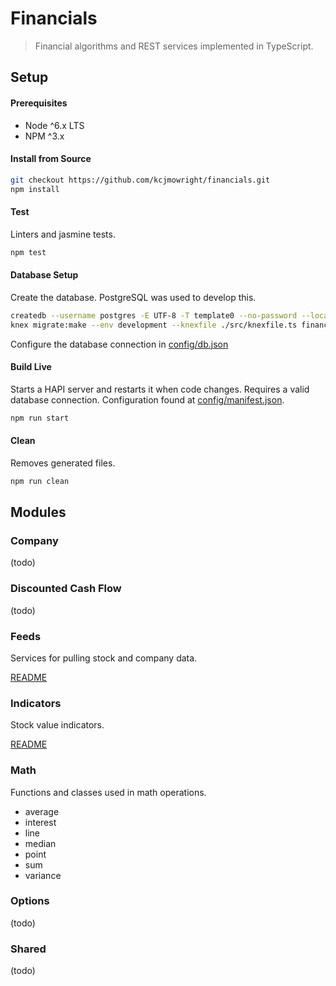 Financials
=============

> Financial algorithms and REST services implemented in TypeScript.

## Setup

#### Prerequisites

* Node ^6.x LTS
* NPM ^3.x

#### Install from Source

```sh
git checkout https://github.com/kcjmowright/financials.git
npm install
```

#### Test

Linters and jasmine tests.

```sh
npm test
```

#### Database Setup

Create the database.  PostgreSQL was used to develop this.

```sh
createdb --username postgres -E UTF-8 -T template0 --no-password --locale C financials
knex migrate:make --env development --knexfile ./src/knexfile.ts financials
```

Configure the database connection in [config/db.json](config/db.json)

#### Build Live

Starts a HAPI server and restarts it when code changes.  Requires a valid database connection.
Configuration found at [config/manifest.json](config/manifest.json).

```sh
npm run start
```

#### Clean

Removes generated files.

```sh
npm run clean
```

## Modules

### Company

(todo)

### Discounted Cash Flow

(todo)

### Feeds

Services for pulling stock and company data.

[README](src/server/feeds/README.md)

### Indicators

Stock value indicators.

[README](src/indicators/README.md)

### Math

Functions and classes used in math operations.

- average
- interest
- line
- median
- point
- sum
- variance

### Options

(todo)

### Shared

(todo)



